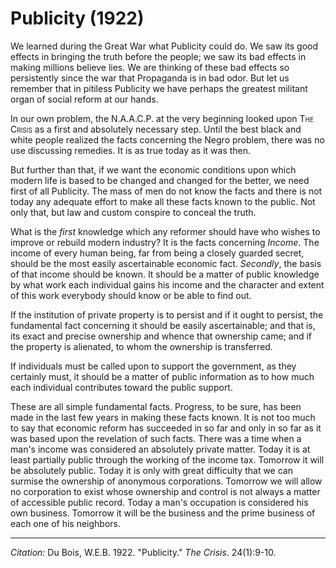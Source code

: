 <!--
title:   Publicity
author:  Du Bois, W.E.B.
journal: The Crisis
year:    1922
volume:  24
issue:   1
pages:   9-10
-->
# Publicity (1922)

We learned during the Great War what Publicity could do. We saw its good effects in bringing the truth before the people; we saw its bad effects in making millions believe lies. We are thinking of these bad effects so persistently since the war that Propaganda is in bad odor. But let us remember that in pitiless Publicity we have perhaps the greatest militant organ of social reform at our hands.

In our own problem, the N.A.A.C.P. at the very beginning looked upon <span style="font-variant:small-caps;">The Crisis</span> as a first and absolutely necessary step. Until the best black and white people realized the facts concerning the Negro problem, there was no use discussing remedies. It is as true today as it was then.

But further than that, if we want the economic conditions upon which modern life is based to be changed and changed for the better, we need first of all Publicity. The mass of men do not know the facts and there is not today any adequate effort to make all these facts known to the public. Not only that, but law and custom conspire to conceal the truth.

What is the *first* knowledge which any reformer should have who wishes to improve or rebuild modern industry? It is the facts concerning *Income*. The income of every human being, far from being a closely guarded secret, should be the most easily ascertainable economic fact. *Secondly*, the basis of that income should be known. It should be a matter of public knowledge by what work each individual gains his income and the character and extent of this work everybody should know or be able to find out.

If the institution of private property is to persist and if it ought to persist, the fundamental fact concerning it should be easily ascertainable; and that is, its exact and precise ownership and whence that ownership came; and if the property is alienated, to whom the ownership is transferred.

If individuals must be called upon to support the government, as they certainly must, it should be a matter of public information as to how much each individual contributes toward the public support.

These are all simple fundamental facts. Progress, to be sure, has been made in the last few years in making these facts known. It is not too much to say that economic reform has succeeded in so far and only in so far as it was based upon the revelation of such facts. There was a time when a man's income was considered an absolutely private matter. Today it is at least partially public through the working of the income tax. Tomorrow it will be absolutely public. Today it is only with great difficulty that we can surmise the ownership of anonymous corporations. Tomorrow we will allow no corporation to exist whose ownership and control is not always a matter of accessible public record. Today a man's occupation is considered his own business. Tomorrow it will be the business and the prime business of each one of his neighbors.

______________
*Citation:* Du Bois, W.E.B. 1922. "Publicity." *The Crisis*. 24(1):9-10.